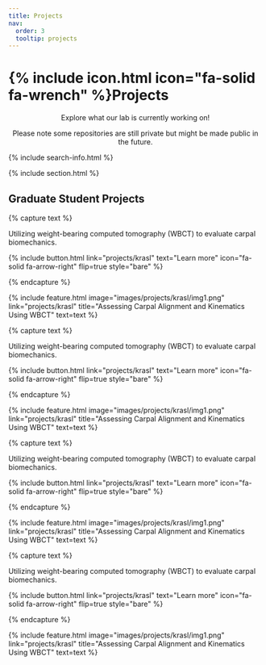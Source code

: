 ```yaml
---
title: Projects
nav:
  order: 3
  tooltip: projects
---
```


# {% include icon.html icon="fa-solid fa-wrench" %}Projects

<p style="text-align: center;">Explore what our lab is currently working on!</p>
<p style="text-align: center;">Please note some repositories are still private but might be made public in the future.</p>

<!-- {% include tags.html tags="publication, resource, website" %} -->

{% include search-info.html %}

{% include section.html %}

## Graduate Student Projects

<!-- project 1 -->
{% capture text %}

Utilizing weight-bearing computed tomography (WBCT) to evaluate carpal biomechanics.

{%
  include button.html
  link="projects/krasl"
  text="Learn more"
  icon="fa-solid fa-arrow-right"
  flip=true
  style="bare"
%}

{% endcapture %}

{%
  include feature.html
  image="images/projects/krasl/img1.png"
  link="projects/krasl"
  title="Assessing Carpal Alignment and Kinematics Using WBCT"
  text=text
%}

<!-- project 2 -->

{% capture text %}

Utilizing weight-bearing computed tomography (WBCT) to evaluate carpal biomechanics.

{%
  include button.html
  link="projects/krasl"
  text="Learn more"
  icon="fa-solid fa-arrow-right"
  flip=true
  style="bare"
%}

{% endcapture %}

{%
  include feature.html
  image="images/projects/krasl/img1.png"
  link="projects/krasl"
  title="Assessing Carpal Alignment and Kinematics Using WBCT"
  text=text
%}

<!--  -->

{% capture text %}

Utilizing weight-bearing computed tomography (WBCT) to evaluate carpal biomechanics.

{%
  include button.html
  link="projects/krasl"
  text="Learn more"
  icon="fa-solid fa-arrow-right"
  flip=true
  style="bare"
%}

{% endcapture %}

{%
  include feature.html
  image="images/projects/krasl/img1.png"
  link="projects/krasl"
  title="Assessing Carpal Alignment and Kinematics Using WBCT"
  text=text
%}

<!--  -->

{% capture text %}

Utilizing weight-bearing computed tomography (WBCT) to evaluate carpal biomechanics.

{%
  include button.html
  link="projects/krasl"
  text="Learn more"
  icon="fa-solid fa-arrow-right"
  flip=true
  style="bare"
%}

{% endcapture %}

{%
  include feature.html
  image="images/projects/krasl/img1.png"
  link="projects/krasl"
  title="Assessing Carpal Alignment and Kinematics Using WBCT"
  text=text
%}

<!--  -->